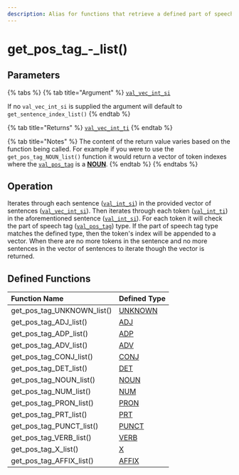 ```yaml
---
description: Alias for functions that retrieve a defined part of speech tag type
---
```


# get\_pos\_tag\_-\_list\(\)

## Parameters

{% tabs %}
{% tab title="Argument" %}
[`val_vec_int_si`](../../variable-types/val_vec_int_si.md)

If no `val_vec_int_si` is supplied the argument will default to `get_sentence_index_list()`
{% endtab %}

{% tab title="Returns" %}
[`val_vec_int_ti`](../../variable-types/val_vec_int_ti.md)
{% endtab %}

{% tab title="Notes" %}
The content of the return value varies based on the function being called. For example if you were to use the `get_pos_tag_NOUN_list()` function it would return a vector of token indexes where the [`val_pos_tag`](../../variable-types/val_pos_tag.md) is a [**NOUN**](../../../definitions/parts-of-speech/noun.md).
{% endtab %}
{% endtabs %}

## Operation

Iterates through each sentence \([`val_int_si`](../../variable-types/val_int_si.md)\) in the provided vector of sentences \([`val_vec_int_si`](../../variable-types/val_vec_int_si.md)\). Then iterates through each token \([`val_int_ti`](../../variable-types/val_int_ti.md)\) in the aforementioned sentence \([`val_int_si`](../../variable-types/val_int_si.md)\). For each token it will check the part of speech tag \([`val_pos_tag`](../../variable-types/val_pos_tag.md)\) type. If the part of speech tag type matches the defined type, then the token's index will be appended to a vector. When there are no more tokens in the sentence and no more sentences in the vector of sentences to iterate though the vector is returned.

## Defined Functions

| Function Name | Defined Type |
| :--- | :--- |
| get\_pos\_tag\_UNKNOWN\_list\(\) | [UNKNOWN](../../../definitions/parts-of-speech/unknown.md) |
| get\_pos\_tag\_ADJ\_list\(\) | [ADJ](../../../definitions/parts-of-speech/adj.md) |
| get\_pos\_tag\_ADP\_list\(\) | [ADP](../../../definitions/parts-of-speech/adp.md) |
| get\_pos\_tag\_ADV\_list\(\) | [ADV](../../../definitions/parts-of-speech/adv.md) |
| get\_pos\_tag\_CONJ\_list\(\) | [CONJ](../../../definitions/parts-of-speech/conj.md) |
| get\_pos\_tag\_DET\_list\(\) | [DET](../../../definitions/parts-of-speech/det.md) |
| get\_pos\_tag\_NOUN\_list\(\) | [NOUN](../../../definitions/parts-of-speech/noun.md) |
| get\_pos\_tag\_NUM\_list\(\) | [NUM](../../../definitions/parts-of-speech/num.md) |
| get\_pos\_tag\_PRON\_list\(\) | [PRON](../../../definitions/parts-of-speech/pron.md) |
| get\_pos\_tag\_PRT\_list\(\) | [PRT](../../../definitions/parts-of-speech/prt.md) |
| get\_pos\_tag\_PUNCT\_list\(\) | [PUNCT](../../../definitions/parts-of-speech/punct.md) |
| get\_pos\_tag\_VERB\_list\(\) | [VERB](../../../definitions/parts-of-speech/verb.md) |
| get\_pos\_tag\_X\_list\(\) | [X](../../../definitions/parts-of-speech/x.md) |
| get\_pos\_tag\_AFFIX\_list\(\) | [AFFIX](../../../definitions/parts-of-speech/affix.md) |

